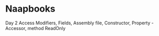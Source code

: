 # Naapbooks
Day 2
Access Modifiers,
Fields,
Assembly file,
Constructor,
Property - Accessor,
method
ReadOnly